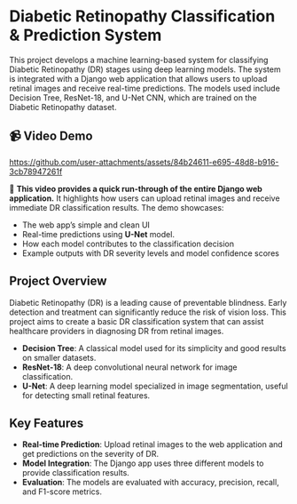 # Diabetic Retinopathy Classification & Prediction System

This project develops a machine learning-based system for classifying Diabetic Retinopathy (DR) stages using deep learning models. The system is integrated with a Django web application that allows users to upload retinal images and receive real-time predictions. The models used include Decision Tree, ResNet-18, and U-Net CNN, which are trained on the Diabetic Retinopathy dataset.

## 📹 Video Demo

https://github.com/user-attachments/assets/84b24611-e695-48d8-b916-3cb78947261f

🎥 **This video provides a quick run-through of the entire Django web application.** It highlights how users can upload retinal images and receive immediate DR classification results. The demo showcases:
- The web app’s simple and clean UI
- Real-time predictions using **U-Net** model.
- How each model contributes to the classification decision
- Example outputs with DR severity levels and model confidence scores

## Project Overview

Diabetic Retinopathy (DR) is a leading cause of preventable blindness. Early detection and treatment can significantly reduce the risk of vision loss. This project aims to create a basic DR classification system that can assist healthcare providers in diagnosing DR from retinal images.

- **Decision Tree**: A classical model used for its simplicity and good results on smaller datasets.
- **ResNet-18**: A deep convolutional neural network for image classification.
- **U-Net**: A deep learning model specialized in image segmentation, useful for detecting small retinal features.

## Key Features

- **Real-time Prediction**: Upload retinal images to the web application and get predictions on the severity of DR.
- **Model Integration**: The Django app uses three different models to provide classification results.
- **Evaluation**: The models are evaluated with accuracy, precision, recall, and F1-score metrics.
